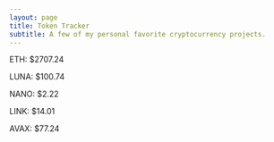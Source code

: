 ```yaml
---
layout: page
title: Token Tracker
subtitle: A few of my personal favorite cryptocurrency projects.
---
```


<!--BEGINCRYPTOINPUT-->
ETH: $2707.24

LUNA: $100.74

NANO: $2.22

LINK: $14.01

AVAX: $77.24

<!--ENDCRYPTOINPUT-->
